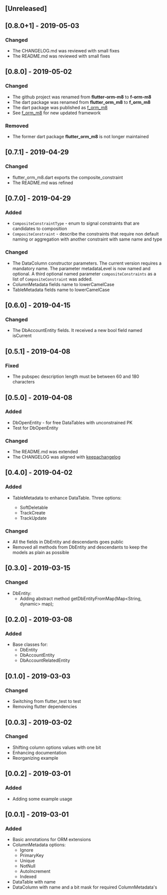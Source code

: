 ## [Unreleased]

## [0.8.0+1] - 2019-05-03

### Changed

* The CHANGELOG.md was reviewed with small fixes
* The README.md was reviewed with small fixes

## [0.8.0] - 2019-05-02

### Changed

* The github project was renamed from **flutter-orm-m8** to **f-orm-m8**
* The dart package was renamed from **flutter_orm_m8** to **f_orm_m8**
* The dart package was published as [f_orm_m8](http://pub.dartlang.org/packages/f_orm_m8)
* See [f_orm_m8](http://pub.dartlang.org/packages/f_orm_m8) for new updated framework

### Removed

* The former dart package  **flutter_orm_m8** is not longer maintained

## [0.7.1] - 2019-04-29

### Changed

* flutter_orm_m8.dart exports the composite_constraint
* The README.md was refined

## [0.7.0] - 2019-04-29

### Added

* `CompositeConstraintType` - enum to signal constraints that are candidates to composition
* `CompositeConstraint` -  describe the constraints that require non default naming or aggregation with another constraint with same name and type

### Changed

* The DataColumn constructor parameters. The current version
  requires a mandatory name. The parameter metadataLevel is now named and optional. A third optional named parameter `compositeConstraints` as a list of `CompositeConstraint` was added.
* ColumnMetadata fields name to lowerCamelCase
* TableMetadata fields name to lowerCamelCase

## [0.6.0] - 2019-04-15

### Changed

* The DbAccountEntity fields. It received a new bool field named isCurrent

## [0.5.1] - 2019-04-08

### Fixed

* The pubspec description length must be between 60 and 180 characters

## [0.5.0] - 2019-04-08

### Added

* DbOpenEntity - for free DataTables with unconstrained PK
* Test for DbOpenEntity

### Changed

* The README.md was extended
* The CHANGELOG was aligned with [keepachangelog](https://keepachangelog.com/en/1.0.0/)

## [0.4.0] - 2019-04-02

### Added

* TableMetadata to enhance DataTable. Three options:

    - SoftDeletable
    - TrackCreate
    - TrackUpdate

### Changed

* All the fields in DbEntity and descendants goes public
* Removed all methods from DbEntity and descendants to keep the models as plain as possible


## [0.3.0] - 2019-03-15

### Changed

* DbEntity:
  * Adding abstract method getDbEntityFromMap(Map<String, dynamic> map);

## [0.2.0] - 2019-03-08

### Added

  * Base classes for:
    * DbEntity
    * DbAccountEntity
    * DbAccountRelatedEntity

## [0.1.0] - 2019-03-03

### Changed

  * Switching from flutter_test to test
  * Removing flutter dependencies

## [0.0.3] - 2019-03-02

### Changed

  * Shifting column options values with one bit
  * Enhancing documentation
  * Reorganizing example

## [0.0.2] - 2019-03-01

### Added
  
  * Adding some example usage

## [0.0.1] - 2019-03-01

### Added

  * Basic annotations for ORM extensions
  * ColumnMetadata options:
    - Ignore
    - PrimaryKey
    - Unique
    - NotNull
    - AutoIncrement
    - Indexed
  * DataTable with name
  * DataColumn with name and a bit mask for required ColumnMetadata's
